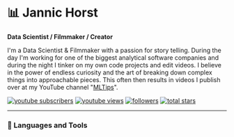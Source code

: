 # 📊 Jannic Horst

**Data Scientist / Filmmaker / Creator**

I'm a Data Scientist & Filmmaker with a passion for story telling. During the day I'm working for one of the biggest analytical software companies and during the night I tinker on my own code projects and edit videos. I believe in the power of endless curiosity and the art of breaking down complex things into approachable pieces. This often then results in videos I publish over at my YouTube channel "[MLTips](https://www.youtube.com/@mltips)".

   <p align="left">
      <a href="https://www.youtube.com/@mltips?sub_confirmation=1">
         <img alt="youtube subscribers" title="Subscribe to my YouTube channel" src="https://custom-icon-badges.demolab.com/youtube/channel/subscribers/UC0hi1PMqe_ePAV3vSewoq3g?color=%23E05D44&label=SUBSCRIBE&logo=video&logoColor=white&style=for-the-badge&labelColor=CE4630"/></a> 
      <a href="https://www.youtube.com/@mltips">
         <img alt="youtube views" title="YouTube views" src="https://custom-icon-badges.demolab.com/youtube/channel/views/UC0hi1PMqe_ePAV3vSewoq3g?color=%23E1AD0E&logo=eye&logoColor=white&style=for-the-badge&labelColor=C79600"/></a> 
      <a href="https://github.com/jannichorst?tab=followers">
         <img alt="followers" title="Follow me on Github" src="https://custom-icon-badges.demolab.com/github/followers/jannichorst?color=236ad3&labelColor=1155ba&style=for-the-badge&logo=person-add&label=Follow&logoColor=white"/></a>
      <a href="https://github.com/jannichorst?tab=repositories&sort=stargazers">
         <img alt="total stars" title="Total stars on GitHub" src="https://custom-icon-badges.demolab.com/github/stars/jannichorst?color=55960c&style=for-the-badge&labelColor=488207&logo=star"/></a>
   </p>

---

### 🧰 Languages and Tools
